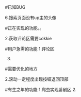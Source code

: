 #已知BUG
<!-- 1.第二次进搜索不会自动选键盘 -->
<!-- 2.搜索提交后没有loading -->
<!-- 3.返回手势响应问题 -->
<!-- 4.播放器2个同时播放 -->
<!-- 5.搜索页偶尔出现的<em class> -->
<!-- 难以复现 -->
6.搜索页面没有up主的头像
<!-- 7.up主详情返回推荐没有返回键 -->
<!-- 8.CardModal里加scrollView会滚不动 -->



#正在实现的功能。。
<!-- 1.看up主的视频 -->
2.获取评论区需要cokkie

#用户急需的功能
1.评论区
<!-- 2.自动切p() -->
3.

#需要优化的地方
<!-- 1.CardModel render的优化 -->
2.滚动一定程度出现按钮返回顶部
<!-- 3.非第一P视频的播放器优化(/b站太狗) -->

#有生之年的功能
1.爬虫实现番剧区
2.